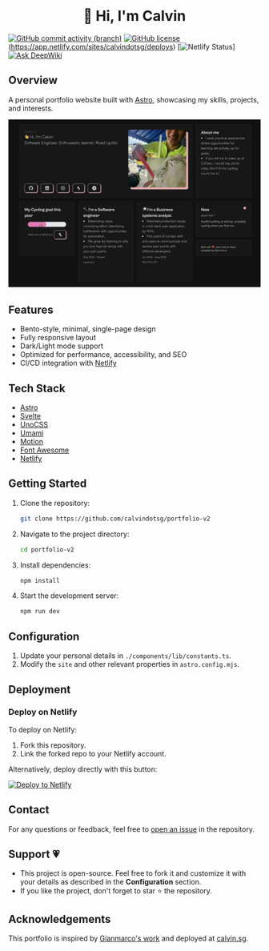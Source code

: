 <!-- PROJECT LOGO -->
<br />
<p align="center">
  <h1 align="center">👋 Hi, I'm Calvin</h1>
</p>
<!-- PROJECT LOGO -->

[![GitHub commit activity (branch)](https://img.shields.io/github/commit-activity/w/calvindotsg/portfolio-v2/main)](https://github.com/calvindotsg/portfolio-v2/commits/main/)
[![GitHub license](https://img.shields.io/github/license/calvindotsg/portfolio-v2)](./LICENSE)(https://app.netlify.com/sites/calvindotsg/deploys)
[![Netlify Status](https://api.netlify.com/api/v1/badges/1e7b40f5-97bf-4baa-8648-dd03494f3e53/deploy-status)]
[![Ask DeepWiki](https://deepwiki.com/badge.svg)](https://deepwiki.com/calvindotsg/portfolio-v2)

## Overview

A personal portfolio website built with [Astro](https://astro.build), showcasing my skills, projects, and interests.

![Portfolio Preview](public/preview.jpg)

## Features

- Bento-style, minimal, single-page design
- Fully responsive layout
- Dark/Light mode support
- Optimized for performance, accessibility, and SEO
- CI/CD integration with [Netlify](https://www.netlify.com/)

## Tech Stack

- [Astro](https://astro.build)
- [Svelte](https://svelte.dev/)
- [UnoCSS](https://unocss.dev/)
- [Umami](https://umami.is/)
- [Motion](https://motion.dev/)
- [Font Awesome](https://fontawesome.com/)
- [Netlify](https://www.netlify.com/)

## Getting Started

1. Clone the repository:
   ```bash
   git clone https://github.com/calvindotsg/portfolio-v2
   ```

2. Navigate to the project directory:
   ```bash
   cd portfolio-v2
   ```

3. Install dependencies:
   ```bash
   npm install
   ```

4. Start the development server:
   ```bash
   npm run dev
   ```

## Configuration

1. Update your personal details in `./components/lib/constants.ts`.
2. Modify the `site` and other relevant properties in `astro.config.mjs`.

## Deployment

### Deploy on Netlify

To deploy on Netlify:

1. Fork this repository.
2. Link the forked repo to your Netlify account.

Alternatively, deploy directly with this button:

[![Deploy to Netlify](https://www.netlify.com/img/deploy/button.svg)](https://app.netlify.com/start/deploy?repository=https://github.com/calvindotsg/portfolio-v2)

## Contact

For any questions or feedback, feel free to [open an issue](https://github.com/calvindotsg/portfolio-v2/issues) in the repository.

## Support 💗

- This project is open-source. Feel free to fork it and customize it with your details as described in the **Configuration** section.
- If you like the project, don't forget to star ⭐ the repository.

## Acknowledgements

This portfolio is inspired by [Gianmarco's work](https://github.com/Ladvace) and deployed at [calvin.sg](https://calvin.sg).